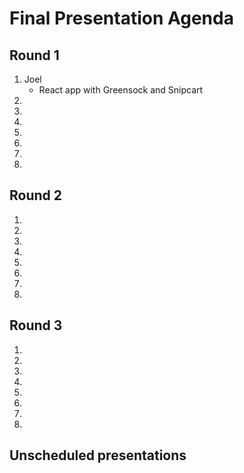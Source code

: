 # Final Presentation Agenda
## Round 1
1. Joel
    - React app with Greensock and Snipcart
2. 
3. 
4. 
5. 
6. 
7. 
8. 

## Round 2
1. 
2. 
3. 
4. 
5. 
6. 
7. 
8. 

## Round 3
1. 
2. 
3. 
4. 
5. 
6. 
7. 
8. 

## Unscheduled presentations
